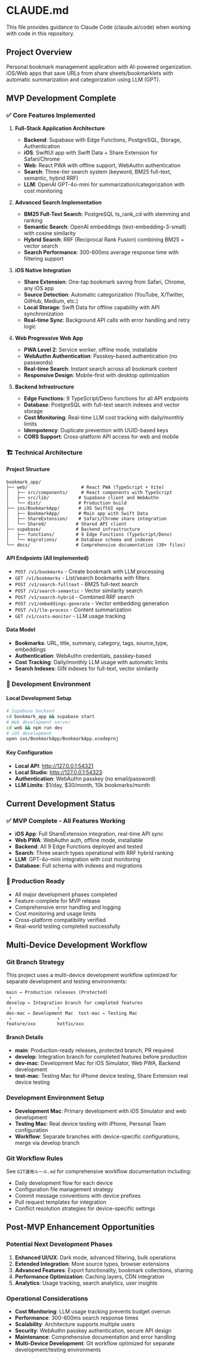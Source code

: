 # CLAUDE.md

This file provides guidance to Claude Code (claude.ai/code) when working with code in this repository.

## Project Overview

Personal bookmark management application with AI-powered organization. iOS/Web apps that save URLs from share sheets/bookmarklets with automatic summarization and categorization using LLM (GPT).

## MVP Development Complete

### ✅ Core Features Implemented
1. **Full-Stack Application Architecture**
   - **Backend**: Supabase with Edge Functions, PostgreSQL, Storage, Authentication
   - **iOS**: SwiftUI app with Swift Data + Share Extension for Safari/Chrome
   - **Web**: React PWA with offline support, WebAuthn authentication
   - **Search**: Three-tier search system (keyword, BM25 full-text, semantic, hybrid RRF)
   - **LLM**: OpenAI GPT-4o-mini for summarization/categorization with cost monitoring

2. **Advanced Search Implementation**
   - **BM25 Full-Text Search**: PostgreSQL ts_rank_cd with stemming and ranking
   - **Semantic Search**: OpenAI embeddings (text-embedding-3-small) with cosine similarity
   - **Hybrid Search**: RRF (Reciprocal Rank Fusion) combining BM25 + vector search
   - **Search Performance**: 300-600ms average response time with filtering support

3. **iOS Native Integration**
   - **Share Extension**: One-tap bookmark saving from Safari, Chrome, any iOS app
   - **Source Detection**: Automatic categorization (YouTube, X/Twitter, GitHub, Medium, etc.)
   - **Local Storage**: Swift Data for offline capability with API synchronization
   - **Real-time Sync**: Background API calls with error handling and retry logic

4. **Web Progressive Web App**
   - **PWA Level 2**: Service worker, offline mode, installable
   - **WebAuthn Authentication**: Passkey-based authentication (no passwords)
   - **Real-time Search**: Instant search across all bookmark content
   - **Responsive Design**: Mobile-first with desktop optimization

5. **Backend Infrastructure**
   - **Edge Functions**: 9 TypeScript/Deno functions for all API endpoints
   - **Database**: PostgreSQL with full-text search indexes and vector storage
   - **Cost Monitoring**: Real-time LLM cost tracking with daily/monthly limits
   - **Idempotency**: Duplicate prevention with UUID-based keys
   - **CORS Support**: Cross-platform API access for web and mobile

### 🏗️ Technical Architecture

#### Project Structure
```
bookmark_app/
├── web/                    # React PWA (TypeScript + Vite)
│   ├── src/components/     # React components with TypeScript
│   ├── src/lib/           # Supabase client and WebAuthn
│   └── dist/              # Production build
├── ios/BookmarkApp/       # iOS SwiftUI app
│   ├── BookmarkApp/       # Main app with Swift Data
│   ├── ShareExtension/    # Safari/Chrome share integration
│   └── Shared/           # Shared API client
├── supabase/             # Backend infrastructure
│   ├── functions/        # 9 Edge Functions (TypeScript/Deno)
│   └── migrations/       # Database schema and indexes
└── docs/                 # Comprehensive documentation (30+ files)
```

#### API Endpoints (All Implemented)
- `POST /v1/bookmarks` - Create bookmark with LLM processing
- `GET /v1/bookmarks` - List/search bookmarks with filters
- `POST /v1/search-fulltext` - BM25 full-text search
- `POST /v1/search-semantic` - Vector similarity search
- `POST /v1/search-hybrid` - Combined RRF search
- `POST /v1/embeddings-generate` - Vector embedding generation
- `POST /v1/llm-process` - Content summarization
- `GET /v1/costs-monitor` - LLM usage tracking

#### Data Model
- **Bookmarks**: URL, title, summary, category, tags, source_type, embeddings
- **Authentication**: WebAuthn credentials, passkey-based
- **Cost Tracking**: Daily/monthly LLM usage with automatic limits
- **Search Indexes**: GIN indexes for full-text, vector similarity

### 🔧 Development Environment

#### Local Development Setup
```bash
# Supabase backend
cd bookmark_app && supabase start
# Web development server  
cd web && npm run dev
# iOS development
open ios/BookmarkApp/BookmarkApp.xcodeproj
```

#### Key Configuration
- **Local API**: http://127.0.0.1:54321
- **Local Studio**: http://127.0.0.1:54323
- **Authentication**: WebAuthn passkey (no email/password)
- **LLM Limits**: $1/day, $30/month, 10k bookmarks/month

## Current Development Status

### ✅ MVP Complete - All Features Working
- **iOS App**: Full ShareExtension integration, real-time API sync
- **Web PWA**: WebAuthn auth, offline mode, installable
- **Backend**: All 9 Edge Functions deployed and tested
- **Search**: Three search types operational with RRF hybrid ranking
- **LLM**: GPT-4o-mini integration with cost monitoring
- **Database**: Full schema with indexes and migrations

### 🚀 Production Ready
- All major development phases completed
- Feature-complete for MVP release
- Comprehensive error handling and logging
- Cost monitoring and usage limits
- Cross-platform compatibility verified
- Real-world testing completed successfully

## Multi-Device Development Workflow

### Git Branch Strategy
This project uses a multi-device development workflow optimized for separate development and testing environments:

```
main ← Production releases (Protected)
 ↑
develop ← Integration branch for completed features  
 ↑                 ↑
dev-mac ← Development Mac  test-mac ← Testing Mac
 ↑                 ↑
feature/xxx        hotfix/xxx
```

#### Branch Details
- **main**: Production-ready releases, protected branch, PR required
- **develop**: Integration branch for completed features before production
- **dev-mac**: Development Mac for iOS Simulator, Web PWA, Backend development
- **test-mac**: Testing Mac for iPhone device testing, Share Extension real device testing

### Development Environment Setup
- **Development Mac**: Primary development with iOS Simulator and web development
- **Testing Mac**: Real device testing with iPhone, Personal Team configuration
- **Workflow**: Separate branches with device-specific configurations, merge via develop branch

### Git Workflow Rules
See `GIT運用ルール.md` for comprehensive workflow documentation including:
- Daily development flow for each device
- Configuration file management strategy
- Commit message conventions with device prefixes
- Pull request templates for integration
- Conflict resolution strategies for device-specific settings

## Post-MVP Enhancement Opportunities

### Potential Next Development Phases
1. **Enhanced UI/UX**: Dark mode, advanced filtering, bulk operations
2. **Extended Integration**: More source types, browser extensions
3. **Advanced Features**: Export functionality, bookmark collections, sharing
4. **Performance Optimization**: Caching layers, CDN integration
5. **Analytics**: Usage tracking, search analytics, user insights

### Operational Considerations
- **Cost Monitoring**: LLM usage tracking prevents budget overrun
- **Performance**: 300-600ms search response times
- **Scalability**: Architecture supports multiple users
- **Security**: WebAuthn passkey authentication, secure API design
- **Maintenance**: Comprehensive documentation and error handling
- **Multi-Device Development**: Git workflow optimized for separate development/testing environments